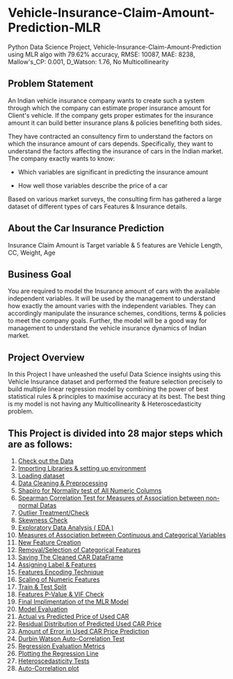 # Vehicle-Insurance-Claim-Amount-Prediction-MLR
Python Data Science Project, Vehicle-Insurance-Claim-Amount-Prediction using MLR algo with 79.62% accuracy, RMSE: 10087, MAE: 8238, Mallow's_CP: 0.001, D_Watson: 1.76, No Multicollinearity

## Problem Statement
An Indian vehicle insurance company wants to create such a system through which the company can estimate proper insurance amount for Client's vehicle. If the company gets proper estimates for the insurance amount it can build better insurance plans & policies benefiting both sides.

They have contracted an consultency firm to understand the factors on which the insurance amount of cars depends. Specifically, they want to understand the factors affecting the insurance of cars in the Indian market. The company exactly wants to know:

- Which variables are significant in predicting the insurance amount

- How well those variables describe the price of a car

Based on various market surveys, the consulting firm has gathered a large dataset of different types of cars Features & Insurance details.

## About the Car Insurance Prediction
Insurance Claim Amount is Target variable & 5 features are Vehicle Length, CC, Weight, Age

## Business Goal
You are required to model the Insurance amount of cars with the available independent variables. It will be used by the management to understand how exactly the amount varies with the independent variables. They can accordingly manipulate the insurance schemes, conditions, terms & policies to meet the company goals. Further, the model will be a good way for management to understand the vehicle insurance dynamics of Indian market.

## Project Overview
In this Project I have unleashed the useful Data Science insights using this Vehicle Insurance dataset and performed the feature selection precisely to build multiple linear regression model by combining the power of best statistical rules & principles to maximise accuracy at its best. The best thing is my model is not having any Multicollinearity & Heteroscedasticity problem.

## This Project is divided into 28 major steps which are as follows:
1. [Check out the Data](#data-check)
2. [Importing Libraries & setting up environment](#imp-lib)
3. [Loading dataset](#data-load)
4. [Data Cleaning & Preprocessing](#prep-clean)
5. [Shapiro for Normality test of All Numeric Columns](#shapiro-norm)
6. [Spearman Correlation Test for Measures of Association between non-normal Datas](#spear-corr)
7. [Outlier Treatment/Check](#out-check)
8. [Skewness Check](#skew-check)
9. [Exploratory Data Analysis ( EDA )](#data-expo)
10. [Measures of Association between Continuous and Categorical Variables](#cat-measure)
11. [New Feature Creation](#new-feature)
12. [Removal/Selection of Categorical Features](#feature-select)
13. [Saving The Cleaned CAR DataFrame](#save-clean)
14. [Assigning Label & Features](#Labe-Feature)
15. [Features Encoding Technique](#Features-Encoding)
16. [Scaling of Numeric Features](#scale-feature)
17. [Train & Test Split](#data-split)
17. [Features P-Value & VIF Check](#p-vif)
18. [Final Implimentation of the MLR Model](#final-model)
19. [Model Evaluation](#mod-eval)
20. [Actual vs Predicted Price of Used CAR](#actual-predicted)
21. [Residual Distribution of Predicted Used CAR Price](#re-dit)
22. [Amount of Error in Used CAR Price Prediction](#amt-er)
23. [Durbin Watson Auto-Correlation Test](#dur-wat)
24. [Regression Evaluation Metrics](#mod-eval)
25. [Plotting the Regression Line](#reg-plot)
26. [Heteroscedasticity Tests](#het-test)
27. [Auto-Correlation plot](#auto-plot)
